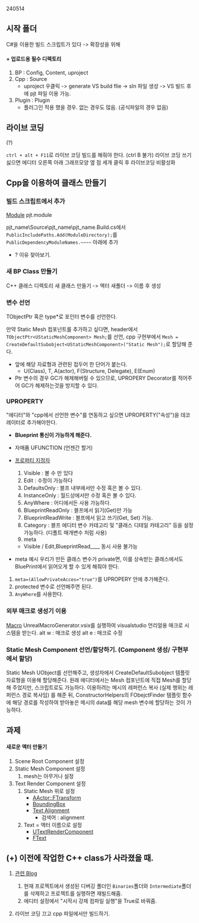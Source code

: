 240514

## 시작 폴더

C#을 이용한 빌드 스크립트가 있다 -> 확장성을 위해

#### + 업로드용 필수 디렉토리

1. BP : Config, Content, uproject
2. Cpp : Source
    - uproject 우클릭 -> generate VS build flie -> sln 파일 생성 -> VS 빌드 후에 pjt 파일 이용 가능.
3. Plugin : Plugin
    - 플러그인 적용 했을 경우. 없는 경우도 많음. (공식파일의 경우 없음)

## 라이브 코딩 
(?)

`ctrl + alt + F11`로 라이브 코딩 빌드를 해줘야 한다. (ctrl B 불가)
라이브 코딩 쓰기 싫으면 에디터 오른쪽 아래 그래프모양 옆 점 세개 클릭 후 라이브코딩 비활성화


## Cpp을 이용하여 클래스 만들기

### 빌드 스크립트에서 추가

[Module](https://dev.epicgames.com/documentation/ko-kr/unreal-engine/setting-up-editor-modules-for-customizing-the-editor-in-unreal-engine)
pjt.module

pjt_name\Source\pjt_name\pjt_name.Build.cs에서
`PublicIncludePaths.Add(ModuleDirectory);`를 `PublicDependencyModuleNames.~~~~` 아래에 추가
- ? 이유 찾아보기.

### 새 BP Class 만들기

C++ 클래스 디렉토리
새 클래스 만들기 -> 액터
새폴더 -> 이름 후 생성

### 변수 선언

TObjectPtr<type> 혹은 type*로 포인터 변수를 선언한다.

만약 Static Mesh 컴포넌트를 추가하고 싶다면, header에서 `TObjectPtr<UStaticMeshComponent> Mesh;`를 선언,
cpp 구현부에서 `Mesh = CreateDefaultSubobject<UStaticMeshComponent>("Static Mesh");`로 할당해 준다.
- 앞에 해당 자료형과 관련된 접두어 한 단어가 붙는다.
    - U(Class), T, A(actor), F(Structure, Delegate), E(Enum)
- Ptr 변수의 경우 GC가 해제해버릴 수 있으므로, UPROPERY Decorator를 적어주어 GC가 해제하는것을 방지할 수 있다.

### UPROPERTY

"에디터"와 "cpp에서 선언한 변수"를 연동하고 싶으면 UPROPERTY("속성")을 데코레이터로 추가해야한다.
- <b>Blueprint 통신이 가능하게 해준다.</b>
- 자매품 UFUNCTION (언젠간 할거)

- [프로퍼티 지정자](https://dev.epicgames.com/documentation/ko-kr/unreal-engine/unreal-engine-uproperties?application_version=5.3)
    1. Visible : 볼 수 만 있다
    2. Edit : 수정이 가능하다
    3. DefaultsOnly : 블프 내부에서만 수정 혹은 볼 수 있다.
    4. InstanceOnly : 월드상에서만 수정 혹은 볼 수 있다.
    5. AnyWhere : 어디에서든 사용 가능하다.
    6. BlueprintReadOnly : 블프에서 읽기(Get)만 가능
    7. BlueprintReadWrite : 블프에서 읽고 쓰기(Get, Set) 가능.
    8. Category : 블프 에디터 변수 카테고리 및 "클래스 디테일 카테고리" 등을 설정 가능하다. (디폴트 매개변수 처럼 사용)
    9. meta
    - Visible / Edit,BlueprintRead____ 동시 사용 불가능

- meta 예시
우리가 만든 클래스 변수가 private면, 이를 상속받는 클래스에서도 BluePrint에서 읽어오게 할 수 있게 해줘야 한다.
1. `meta=(AllowPrivateAcces="true")`를 UPROPERY 안에 추가해준다.
2. protected 변수로 선언해주면 된다.
3. `AnyWhere`를 사용한다.

### 외부 매크로 생성기 이용

[Macro](https://benui.ca/)
UnrealMacroGenerator.vsix를 실행하여 visualstudio 언리얼용 매크로 시스템을 받는다.
alt w : 매크로 생성
alt e : 매크로 수정


### Static Mesh Component 선언/할당하기. (Component 생성/ 구현부에서 할당)

Static Mesh UObject를 선언해주고, 생성자에서 CreateDefaultSubobject 템플릿 자료형을 이용해 할당해준다.
원래 에디터에서는 Mesh 컴포넌트에 직접 Mesh를 할당해 주었지만, 스크립트로도 가능하다.
이용하려는 메시의 레퍼런스 복사 (실제 행위는 레퍼런스 경로 복사임) 를 해준 뒤,
ConstructorHelpers의 FObejctFinder 템플릿 함수에 해당 경로를 작성하여 받아놓은 메시의 data를 해당 mesh 변수에 할당하는 것이 가능하다.


## 과제

#### 새로운 액터 만들기
1. Scene Root Component 설정
2. Static Mesh Component 설정
    1. mesh는 아무거나 설정
3. Text Render Component 설정
    1. Static Mesh 위로 설정
        - [AActor::FTransform](https://docs.unrealengine.com/4.26/en-US/API/Runtime/Core/Math/FTransform/)
        - [BoundingBox](https://dev.epicgames.com/documentation/en-us/unreal-engine/BlueprintAPI/StaticMesh/GetBoundingBox?application_version=5.4)
        - [Text Alignment](https://docs.unrealengine.com/4.27/en-US/PythonAPI/class/TextRenderComponent.html)
            - 검색어 : alignment
    2. Text = 액터 이름으로 설정
        - [UTextRenderComponent](https://docs.unrealengine.com/4.27/en-US/API/Runtime/Engine/Components/UTextRenderComponent/)
        - [FText](https://docs.unrealengine.com/4.27/en-US/API/Runtime/Core/Internationalization/FText/)


## (+) 이전에 작업한 C++ class가 사라졌을 때.

1. [관련 Blog](https://velog.io/@woolzam/%EC%96%B8%EB%A6%AC%EC%96%BC-Unreal-C-%ED%81%B4%EB%9E%98%EC%8A%A4%EA%B0%80-%EC%82%AC%EB%9D%BC%EC%A7%88-%EB%95%8C)
    1. 현재 프로젝트에서 생성된 디버깅 폴더인 `Binaries`폴더와 `Intermediate`폴더를 삭제하고 프로젝트를 실행하면 재빌드해줌.
    2. 에디터 설정에서 "시작시 강제 컴파일 실행"을 True로 바꿔줌.

2. 라이브 코딩 끄고 cpp 파일에서만 빌드하기.

